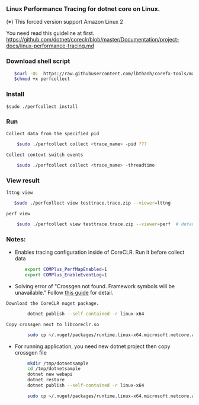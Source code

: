 ### Linux Performance Tracing for dotnet core on Linux. 
 (※) This forced version support Amazon Linux 2

   You need read this guideline at first.
   https://github.com/dotnet/coreclr/blob/master/Documentation/project-docs/linux-performance-tracing.md


### Download shell script
```bash
   $curl -OL  https://raw.githubusercontent.com/lbthanh/corefx-tools/master/src/performance/perfcollect/perfcollect
   $chmod +x perfcollect
```

### Install
    $sudo ./perfcollect install

### Run

    Collect data from the specified pid
```bash
    $sudo ./perfcollect collect <trace_name> -pid ??? 
```

    Collect context switch events
```bash
    $sudo ./perfcollect collect <trace_name> -threadtime
```

### View result
    lttng view
 ```bash
    $sudo ./perfcollect view testtrace.trace.zip --viewer=lttng
```

    perf view
```bash
    $sudo ./perfcollect view testtrace.trace.zip --viewer=perf  # default view
```

### Notes:
   * Enables tracing configuration inside of CoreCLR. Run it before collect data
``` bash
       export COMPlus_PerfMapEnabled=1
       export COMPlus_EnableEventLog=1
```

   * Solving error of "Crossgen not found. Framework symbols will be unavailable."
   Follow [this guide](https://github.com/dotnet/coreclr/blob/master/Documentation/project-docs/linux-performance-tracing.md#resolving-framework-symbols) for detail. 

    Download the CoreCLR nuget package.
``` bash 
        dotnet publish --self-contained -r linux-x64
``` 

    Copy crossgen next to libcoreclr.so
``` bash 
        sudo cp ~/.nuget/packages/runtime.linux-x64.microsoft.netcore.app/<version>/tools/crossgen /usr/share/dotnet/shared/Microsoft.NETCore.App/<version>/
```

* For running application, you need new dotnet project then copy crossgen file
```bash
        mkdir /tmp/dotnetsample
        cd /tmp/dotnetsample
        dotnet new webapi
        dotnet restore
        dotnet publish --self-contained -r linux-x64

        sudo cp ~/.nuget/packages/runtime.linux-x64.microsoft.netcore.app/<version>/tools/crossgen /usr/share/dotnet/shared/Microsoft.NETCore.App/<version>/
```
